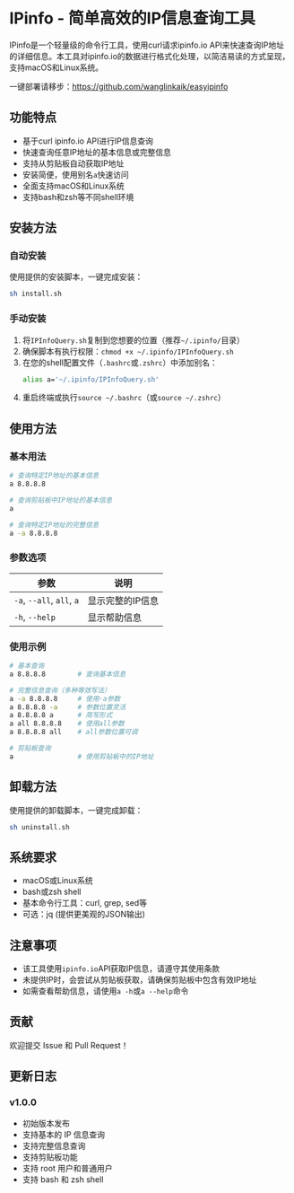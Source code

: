# IPinfo - 简单高效的IP信息查询工具

IPinfo是一个轻量级的命令行工具，使用curl请求ipinfo.io API来快速查询IP地址的详细信息。本工具对ipinfo.io的数据进行格式化处理，以简洁易读的方式呈现，支持macOS和Linux系统。

一键部署请移步：https://github.com/wanglinkaik/easyipinfo

## 功能特点

- 基于curl ipinfo.io API进行IP信息查询
- 快速查询任意IP地址的基本信息或完整信息
- 支持从剪贴板自动获取IP地址
- 安装简便，使用别名`a`快速访问
- 全面支持macOS和Linux系统
- 支持bash和zsh等不同shell环境

## 安装方法

### 自动安装

使用提供的安装脚本，一键完成安装：

```bash
sh install.sh
```

### 手动安装

1. 将`IPInfoQuery.sh`复制到您想要的位置（推荐`~/.ipinfo/`目录）
2. 确保脚本有执行权限：`chmod +x ~/.ipinfo/IPInfoQuery.sh`
3. 在您的shell配置文件（`.bashrc`或`.zshrc`）中添加别名：
   ```bash
   alias a='~/.ipinfo/IPInfoQuery.sh'
   ```
4. 重启终端或执行`source ~/.bashrc`（或`source ~/.zshrc`）

## 使用方法

### 基本用法

```bash
# 查询特定IP地址的基本信息
a 8.8.8.8

# 查询剪贴板中IP地址的基本信息
a

# 查询特定IP地址的完整信息
a -a 8.8.8.8
```

### 参数选项

| 参数 | 说明 |
|------|------|
| `-a`, `--all`, `all`, `a` | 显示完整的IP信息 |
| `-h`, `--help` | 显示帮助信息 |

### 使用示例

```bash
# 基本查询
a 8.8.8.8        # 查询基本信息

# 完整信息查询（多种等效写法）
a -a 8.8.8.8     # 使用-a参数
a 8.8.8.8 -a     # 参数位置灵活
a 8.8.8.8 a      # 简写形式
a all 8.8.8.8    # 使用all参数
a 8.8.8.8 all    # all参数位置可调

# 剪贴板查询
a                # 使用剪贴板中的IP地址
```

## 卸载方法

使用提供的卸载脚本，一键完成卸载：

```bash
sh uninstall.sh
```

## 系统要求

- macOS或Linux系统
- bash或zsh shell
- 基本命令行工具：curl, grep, sed等
- 可选：jq (提供更美观的JSON输出)

## 注意事项

- 该工具使用`ipinfo.io`API获取IP信息，请遵守其使用条款
- 未提供IP时，会尝试从剪贴板获取，请确保剪贴板中包含有效IP地址
- 如需查看帮助信息，请使用`a -h`或`a --help`命令

## 贡献

欢迎提交 Issue 和 Pull Request！

## 更新日志

### v1.0.0
- 初始版本发布
- 支持基本的 IP 信息查询
- 支持完整信息查询
- 支持剪贴板功能
- 支持 root 用户和普通用户
- 支持 bash 和 zsh shell
